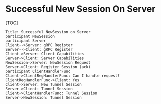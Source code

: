 # Successful New Session On Server

[TOC]

<!--*
# Document freshness: For more information, see go/fresh-source.
freshness: { owner: 'jprotzman' reviewed: '2019-03-15' }
*-->

```sequence-diagram
Title: Successful NewSession on Server
participant NewSession
participant Server
Client-->Server: gRPC Register
Server-->Client: gRPC Register
Client->Server: Client Capabilities
Server->Client: Server Capabilities
NewSession->Server: NewSession Request
Server->Client: Register Session (ack)
participant ClientHandlerFunc
Client->ClientRegHandlerFunc: Can I handle request?
ClientRegHandlerFunc->Client: Yes
Client->Server: New Tunnel Session
Server->Client: Tunnel Session
Client->ClientHandlerFunc: Tunnel Session
Server->NewSession: Tunnel Session
```
